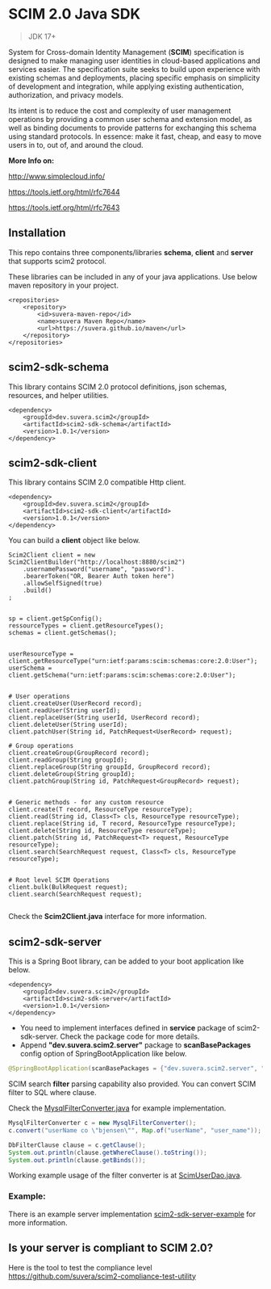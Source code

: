 # SCIM 2.0 Java SDK
> JDK 17+

System for Cross-domain Identity Management (**SCIM**) specification is designed to make managing 
user identities in cloud-based applications and services easier. The specification suite seeks to 
build upon experience with existing schemas and deployments, placing specific emphasis on 
simplicity of development and integration, while applying existing authentication, authorization, and 
privacy models. 

Its intent is to reduce the cost and complexity of user management operations by providing a common 
user schema and extension model, as well as binding documents to provide patterns for exchanging 
this schema using standard protocols. 
In essence: make it fast, cheap, and easy to move users in to, out of, and around the cloud.


**More Info on:**

http://www.simplecloud.info/

https://tools.ietf.org/html/rfc7644

https://tools.ietf.org/html/rfc7643


## Installation

This repo contains three components/libraries **schema**, **client** and **server** that supports scim2 protocol.

These libraries can be included in any of your java applications. 
Use below maven repository in your project.

```
<repositories>
    <repository>
        <id>suvera-maven-repo</id>
        <name>suvera Maven Repo</name>
        <url>https://suvera.github.io/maven</url>
    </repository>
</repositories>

```

## scim2-sdk-schema

This library contains SCIM 2.0 protocol definitions, json schemas, resources, and helper utilities. 

```
<dependency>
    <groupId>dev.suvera.scim2</groupId>
    <artifactId>scim2-sdk-schema</artifactId>
    <version>1.0.1</version>
</dependency>
```


## scim2-sdk-client

This library contains SCIM 2.0 compatible Http client.

```
<dependency>
    <groupId>dev.suvera.scim2</groupId>
    <artifactId>scim2-sdk-client</artifactId>
    <version>1.0.1</version>
</dependency>
```


You can build a **client** object like below.

```
Scim2Client client = new Scim2ClientBuilder("http://localhost:8880/scim2")
    .usernamePassword("username", "password").
    .bearerToken("OR, Bearer Auth token here")
    .allowSelfSigned(true)
    .build()
;


sp = client.getSpConfig();
ressourceTypes = client.getResourceTypes();
schemas = client.getSchemas();


userResourceType = client.getResourceType("urn:ietf:params:scim:schemas:core:2.0:User");
userSchema = client.getSchema("urn:ietf:params:scim:schemas:core:2.0:User");


# User operations
client.createUser(UserRecord record);
client.readUser(String userId);
client.replaceUser(String userId, UserRecord record);
client.deleteUser(String userId);
client.patchUser(String id, PatchRequest<UserRecord> request);

# Group operations
client.createGroup(GroupRecord record);
client.readGroup(String groupId);
client.replaceGroup(String groupId, GroupRecord record);
client.deleteGroup(String groupId);
client.patchGroup(String id, PatchRequest<GroupRecord> request);


# Generic methods - for any custom resource
client.create(T record, ResourceType resourceType);
client.read(String id, Class<T> cls, ResourceType resourceType);
client.replace(String id, T record, ResourceType resourceType);
client.delete(String id, ResourceType resourceType);
client.patch(String id, PatchRequest<T> request, ResourceType resourceType);
client.search(SearchRequest request, Class<T> cls, ResourceType resourceType);


# Root level SCIM Operations
client.bulk(BulkRequest request);
client.search(SearchRequest request);


```

Check the **Scim2Client.java** interface for more information.


## scim2-sdk-server

This is a Spring Boot library, can be added to your boot application like below.

```
<dependency>
    <groupId>dev.suvera.scim2</groupId>
    <artifactId>scim2-sdk-server</artifactId>
    <version>1.0.1</version>
</dependency>
``` 

- You need to implement interfaces defined in **service** package of scim2-sdk-server.  Check the package code for more details.
- Append **"dev.suvera.scim2.server"** package to **scanBasePackages** config option of SpringBootApplication like below.

```java
@SpringBootApplication(scanBasePackages = {"dev.suvera.scim2.server", "your packages here ..."})
```

SCIM search **filter** parsing capability also provided. You can convert SCIM filter to SQL where clause.

Check the [MysqlFilterConverter.java](scim2-sdk-schema/src/main/java/dev/suvera/scim2/schema/filter/mysql/MysqlFilterConverter.java) for example implementation.

```java
MysqlFilterConverter c = new MysqlFilterConverter();
c.convert("userName co \"bjensen\"", Map.of("userName", "user_name"));

DbFilterClause clause = c.getClause();
System.out.println(clause.getWhereClause().toString());
System.out.println(clause.getBinds());
```
Working example usage of the filter converter is at [ScimUserDao.java](scim2-sdk-server-example/src/main/java/dev/suvera/scim2/example/server/jpa/repo/ScimUserDao.java).

### Example:

There is an example server implementation [scim2-sdk-server-example](scim2-sdk-server-example) for more information.


## Is your server is compliant to SCIM 2.0?

Here is the tool to test the compliance level  https://github.com/suvera/scim2-compliance-test-utility

